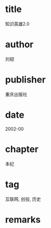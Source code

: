 # title
知识英雄2.0

# author
刘韧

# publisher
重庆出版社

# date
2002-00

# chapter
本纪

# tag
互联网, 创投, 历史

# remarks
